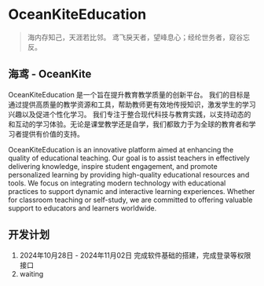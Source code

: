 # OceanKiteEducation

> 海内存知己，天涯若比邻。
> 鸢飞戾天者，望峰息心；经纶世务者，窥谷忘反。

## 海鸢 - OceanKite

OceanKiteEducation 是一个旨在提升教育教学质量的创新平台。
我们的目标是通过提供高质量的教学资源和工具，帮助教师更有效地传授知识，激发学生的学习兴趣以及促进个性化学习。
我们专注于整合现代科技与教育实践，以支持动态的和互动的学习体验。无论是课堂教学还是自学，我们都致力于为全球的教育者和学习者提供有价值的支持。

OceanKiteEducation is an innovative platform aimed at enhancing the quality of educational teaching.
Our goal is to assist teachers in effectively delivering knowledge, inspire student engagement, and promote personalized learning by providing high-quality educational resources and tools.
We focus on integrating modern technology with educational practices to support dynamic and interactive learning experiences.
Whether for classroom teaching or self-study, we are committed to offering valuable support to educators and learners worldwide.

## 开发计划

1. 2024年10月28日 - 2024年11月02日 完成软件基础的搭建，完成登录等权限接口
2. waiting
